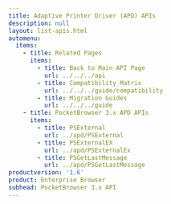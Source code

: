 ```yaml
---
title: Adaptive Printer Driver (APD) APIs
description: null
layout: list-apis.html
automenu:
  items:
    - title: Related Pages
      items:
        - title: Back to Main API Page
          url: ../../../api
        - title: Compatibility Matrix
          url: ../../../guide/compatibility
        - title: Migration Guides
          url: ../../../guide
    - title: PocketBrowser 3.x APD APIs
      items:
        - title: PSExternal
          url: ../apd/PSExternal
        - title: PSExternalEX
          url: ../apd/PSExternalEx
        - title: PSGetLastMessage
          url: ../apd/PSGetLastMessage
productversion: '1.6'
product: Enterprise Browser
subhead: PocketBrowser 3.x API
---
```


